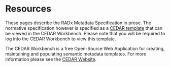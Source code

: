# Resources

These pages describe the RADx Metadata Specification in prose.  The normative specification however is specified as a [CEDAR template](https://cedar.metadatacenter.org/dashboard?folderId=https:%2F%2Frepo.metadatacenter.org%2Ffolders%2Fbb251c56-a720-4b39-92ea-55c053f1ad00) that can be viewed in the CEDAR Workbench.  Please note that you will be required to log into the CEDAR Workbench to view this template. 

The CEDAR Workbench is a free Open-Source Web Application for creating, maintaining and populating semantic metadata templates.   For more information please see the [CEDAR Website](https://metadatacenter.org).

